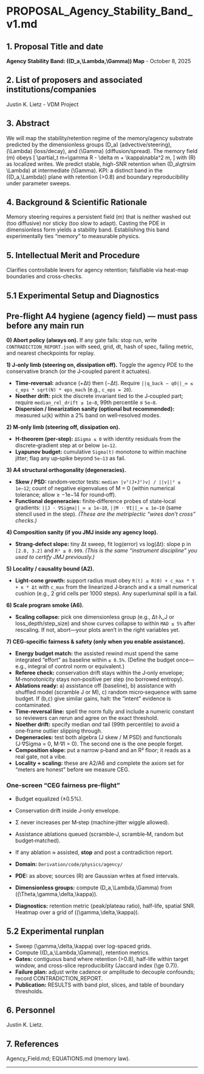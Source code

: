 # PROPOSAL_Agency_Stability_Band_v1.md

## 1. Proposal Title and date

**Agency Stability Band: ((D_a,\Lambda,\Gamma)) Map** - October 8, 2025

## 2. List of proposers and associated institutions/companies

Justin K. Lietz - VDM Project

## 3. Abstract

We will map the stability/retention regime of the memory/agency substrate predicted by the dimensionless groups (D_a) (advective/steering), (\Lambda) (loss/decay), and (\Gamma) (diffusion/spread). The memory field (m) obeys
[
\partial_t m=\gamma R - \delta m + \kappa\nabla^2 m,
]
with (R) as localized writes. We predict stable, high-SNR retention when (D_a\gtrsim \Lambda) at intermediate (\Gamma). KPI: a distinct band in the ((D_a,\Lambda)) plane with retention (>0.8) and boundary reproducibility under parameter sweeps.

## 4. Background & Scientific Rationale

Memory steering requires a persistent field (m) that is neither washed out (too diffusive) nor sticky (too slow to adapt). Casting the PDE in dimensionless form yields a stability band. Establishing this band experimentally ties “memory” to measurable physics.

## 5. Intellectual Merit and Procedure

Clarifies controllable levers for agency retention; falsifiable via heat-map boundaries and cross-checks.

## 5.1 Experimental Setup and Diagnostics

## Pre‑flight A4 hygiene (agency field) — **must pass before any main run**

**0) Abort policy (always on).**
If any gate fails: stop run, write `CONTRADICTION_REPORT.json` with seed, grid, dt, hash of spec, failing metric, and nearest checkpoints for replay.

**1) J‑only limb (steering on, dissipation off).**
Toggle the agency PDE to the conservative branch (or the J‑coupled parent it actuates).

* **Time‑reversal:** advance (+Δt) then (−Δt). Require
  `||q_back − q0||_∞ ≤ c_eps * sqrt(N) * eps_mach` (e.g., `c_eps = 20`).
* **Noether drift:** pick the discrete invariant tied to the J‑coupled part; require
  `median_rel_drift ≤ 1e−8`, 99th percentile ≤ `5e−8`.
* **Dispersion / linearization sanity (optional but recommended):** measured ω(k) within a 2% band on well‑resolved modes.

**2) M‑only limb (steering off, dissipation on).**

* **H‑theorem (per‑step):** `ΔSigma ≤ 0` with identity residuals from the discrete‑gradient step at or below `1e−12`.
* **Lyapunov budget:** cumulative `Sigma(t)` monotone to within machine jitter; flag any up‑spike beyond `5e−13` as fail.

**3) A4 structural orthogonality (degeneracies).**

* **Skew / PSD:** random‑vector tests:
  `median |vᵀ(J+Jᵀ)v| / ||v||² ≤ 1e−12`; count of negative eigenvalues of M = 0 (within numerical tolerance; allow ≥ −1e−14 for round‑off).
* **Functional degeneracies:** finite‑difference probes of state‑local gradients:
  `||J · ∇Sigma||_∞ ≤ 1e−10`, `||M · ∇I||_∞ ≤ 1e−10` (same stencil used in the step).
  *(These are the metriplectic “wires don’t cross” checks.)*

**4) Composition sanity (if you JMJ inside any agency loop).**

* **Strang‑defect slope:** tiny Δt sweep, fit log(error) vs log(Δt): slope p in `[2.8, 3.2]` and `R² ≥ 0.999`.
  *(This is the same “instrument discipline” you used to certify JMJ previously.)*

**5) Locality / causality bound (A2).**

* **Light‑cone growth:** support radius must obey
  `R(t) ≤ R(0) + c_max * t + κ * Δt` with `c_max` from the linearized J‑branch and κ a small numerical cushion (e.g., 2 grid cells per 1000 steps). Any superluminal spill is a fail.

**6) Scale program smoke (A6).**

* **Scaling collapse:** pick one dimensionless group (e.g., Δt·λ_J or loss_depth/step_size) and show curves collapse to within `MAD ≤ 5%` after rescaling. If not, abort—your plots aren’t in the right variables yet.

**7) CEG‑specific fairness & safety (only when you enable assistance).**

* **Energy budget match:** the assisted rewind must spend the same integrated “effort” as baseline within `≤ 0.5%`. (Define the budget once—e.g., integral of control norm or equivalent.)
* **Referee check:** conservation drift stays within the J‑only envelope; M‑monotonicity stays non‑positive per step (no borrowed entropy).
* **Ablations ready:** a) assistance off (baseline), b) assistance with shuffled model (scramble J or M), c) random micro‑sequence with same budget. If (b,c) give similar gains, halt: the “intent” evidence is contaminated.
* **Time‑reversal line:** spell the norm fully and include a numeric constant so reviewers can rerun and agree on the exact threshold.
* **Noether drift:** specify median *and* tail (99th percentile) to avoid a one‑frame outlier slipping through.
* **Degeneracies:** test both algebra (J skew / M PSD) and functionals (J·∇Sigma = 0, M·∇I = 0). The second one is the one people forget.
* **Composition slope:** put a narrow p‑band and an R² floor; it reads as a real gate, not a vibe.
* **Locality + scaling:** these are A2/A6 and complete the axiom set for “meters are honest” before we measure CEG.

### One‑screen “CEG fairness pre‑flight”

* Budget equalized (±0.5%).
* Conservation drift inside J‑only envelope.
* Σ never increases per M‑step (machine‑jitter wiggle allowed).
* Assistance ablations queued (scramble‑J, scramble‑M, random but budget‑matched).
* If any ablation ≈ assisted, **stop** and post a contradiction report.

* **Domain:** `Derivation/code/physics/agency/`
* **PDE:** as above; sources (R) are Gaussian writes at fixed intervals.
* **Dimensionless groups:** compute (D_a,\Lambda,\Gamma) from ((\Theta,\gamma,\delta,\kappa)).
* **Diagnostics:** retention metric (peak/plateau ratio), half-life, spatial SNR. Heatmap over a grid of ((\gamma,\delta,\kappa)).

## 5.2 Experimental runplan

* Sweep (\gamma,\delta,\kappa) over log-spaced grids.
* Compute ((D_a,\Lambda,\Gamma)), retention metrics.
* **Gates:** contiguous band where retention (>0.8), half-life within target window, and cross-slice reproducibility (Jaccard index (\ge 0.7)).
* **Failure plan:** adjust write cadence or amplitude to decouple confounds; record CONTRADICTION_REPORT.
* **Publication:** RESULTS with band plot, slices, and table of boundary thresholds.

## 6. Personnel

Justin K. Lietz.

## 7. References

Agency_Field.md; EQUATIONS.md (memory law).

---
